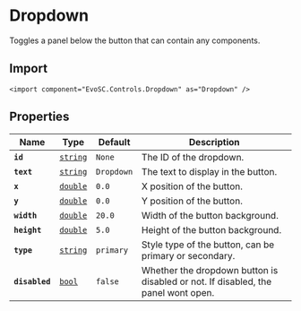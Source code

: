 # Dropdown
Toggles a panel below the button that can contain any components.

## Import
```xml:no-line-numbers
<import component="EvoSC.Controls.Dropdown" as="Dropdown" />
```

## Properties
| Name | Type | Default | Description |
|------|------|---------|-------------|
| **`id`** | [`string`](#) | `None` | The ID of the dropdown. |
| **`text`** | [`string`](#) | `Dropdown` | The text to display in the button. |
| **`x`** | [`double`](#) | `0.0` | X position of the button. |
| **`y`** | [`double`](#) | `0.0` | Y position of the button. |
| **`width`** | [`double`](#) | `20.0` | Width of the button background. |
| **`height`** | [`double`](#) | `5.0` | Height of the button background. |
| **`type`** | [`string`](#) | `primary` | Style type of the button, can be primary or secondary. |
| **`disabled`** | [`bool`](#) | `false` | Whether the dropdown button is disabled or not. If disabled, the panel wont open. |
